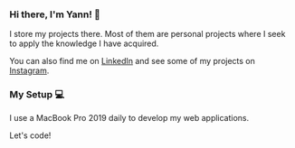 ### Hi there, I'm Yann! 👋

I store my projects there. Most of them are personal projects where I seek to apply the knowledge I have acquired.

You can also find me on [LinkedIn](https://www.linkedin.com/in/ianlcz/) and see some of my projects on [Instagram](https://www.instagram.com/the_iandev/).

### My Setup 💻

I use a MacBook Pro 2019 daily to develop my web applications.

Let's code!

<!--
**ianlcz/ianlcz** is a ✨ _special_ ✨ repository because its `README.md` (this file) appears on your GitHub profile.

Here are some ideas to get you started:

- 🔭 I’m currently working on ...
- 🌱 I’m currently learning ...
- 👯 I’m looking to collaborate on ...
- 🤔 I’m looking for help with ...
- 💬 Ask me about ...
- 📫 How to reach me: ...
- 😄 Pronouns: ...
- ⚡ Fun fact: ...
-->
